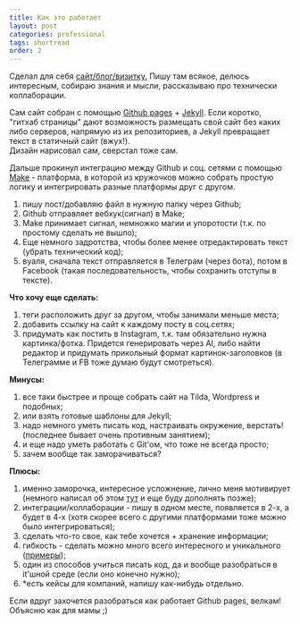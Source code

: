 ```yaml
---
title: Как это работает
layout: post
categories: professional
tags: shortread
order: 2
---
```


Сделал для себя [сайт/блог/визитку.](https://renatmannanov.github.io/) Пишу там всякое, делюсь интересным, собираю знания и мысли, рассказываю про технически коллаборации.  

Сам сайт собран с помощью [Github pages](https://pages.github.com/) + [Jekyll](https://jekyllrb.com/).
Если коротко, "гитхаб страницы" дают возможность размещать свой сайт без каких либо серверов, напрямую из их репозиториев, а Jekyll превращает текст в статичный сайт (вжух!).  
Дизайн нарисовал сам, сверстал тоже сам.

Дальше прокинул интеграцию между Github и соц. сетями с помощью [Make](https://www.make.com/) - платформа, в которой из кружочков можно собрать простую логику и интегрировать разные платформы друг с другом.
1. пишу пост/добавляю файл в нужную папку через Github;  
2. Github отправляет вебхук(сигнал) в Make;  
3. Make принимает сигнал, немножко магии и упоротости (т.к. по простому сделать не вышло);  
4. Еще немного задротства, чтобы более менее отредактировать текст (убрать технический код);  
5. вуаля, сначала текст отправляется в Телеграм (через бота), потом в Facebook (такая последовательность, чтобы сохранить отступы в тексте).  

**Что хочу еще сделать:**
1. теги расположить друг за другом, чтобы занимали меньше места;
2. добавить ссылку на сайт к каждому посту в соц.сетях;
3. придумать как постить в Instagram, т.к. там обязательно нужна картинка/фотка. Придется генерировать через AI, либо найти редактор и придумать прикольный формат картинок-заголовков (в Телеграмме и FB тоже думаю будут смотреться).

**Минусы:**
1. все таки быстрее и проще собрать сайт на Tilda, Wordpress и подобных;
2. или взять готовые шаблоны для Jekyll;
3. надо немного уметь писать код, настраивать окружение, верстать! (последнее бывает очень противным занятием);
4. и еще надо уметь работать с Git'ом, что тоже не всегда просто;
5. зачем вообще так заморачиваться?

**Плюсы:**
1. именно заморочка, интересное усложнение, лично меня мотивирует (немного написал об этом [тут](https://renatmannanov.github.io/blog/post-1) и еще буду дополнять позже);
2. интеграции/коллаборации - пишу в одном месте, появляется в 2-х, а будет в 4-х (хотя скорее всего с другими платформами тоже можно было интегрироваться);
3. сделать что-то свое, как тебе хочется + хранение информации;
4. гибкость - сделать можно много всего интересного и уникального ([примеры](https://talk.jekyllrb.com/t/best-jekyll-themes-2023/7968));
5. один из способов учиться писать код, да и вообще разобраться в it'шной среде (если оно конечно нужно);
6. *есть кейсы для компаний, напишу как-нибудь отдельно.

Если вдруг захочется разобраться как работает Github pages, велкам!  
Объясню как для мамы ;)
